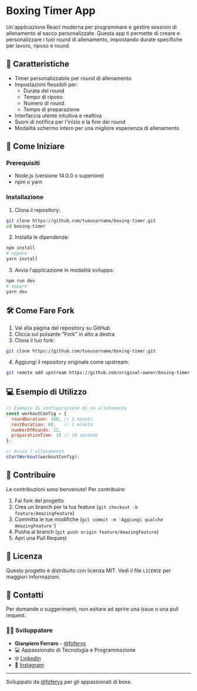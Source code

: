 # Boxing Timer App

Un'applicazione React moderna per programmare e gestire sessioni di allenamento al sacco personalizzate. Questa app ti permette di creare e personalizzare i tuoi round di allenamento, impostando durate specifiche per lavoro, riposo e round.

## 🥊 Caratteristiche

- Timer personalizzabile per round di allenamento
- Impostazioni flessibili per:
  - Durata del round
  - Tempo di riposo
  - Numero di round
  - Tempo di preparazione
- Interfaccia utente intuitiva e reattiva
- Suoni di notifica per l'inizio e la fine dei round
- Modalità schermo intero per una migliore esperienza di allenamento

## 🚀 Come Iniziare

### Prerequisiti

- Node.js (versione 14.0.0 o superiore)
- npm o yarn

### Installazione

1. Clona il repository:
```bash
git clone https://github.com/tuousername/boxing-timer.git
cd boxing-timer
```

2. Installa le dipendenze:
```bash
npm install
# oppure
yarn install
```

3. Avvia l'applicazione in modalità sviluppo:
```bash
npm run dev
# oppure
yarn dev
```

## 🛠️ Come Fare Fork

1. Vai alla pagina del repository su GitHub
2. Clicca sul pulsante "Fork" in alto a destra
3. Clona il tuo fork:
```bash
git clone https://github.com/tuousername/boxing-timer.git
```
4. Aggiungi il repository originale come upstream:
```bash
git remote add upstream https://github.com/original-owner/boxing-timer.git
```

## 💻 Esempio di Utilizzo

```jsx
// Esempio di configurazione di un allenamento
const workoutConfig = {
  roundDuration: 180, // 3 minuti
  restDuration: 60,   // 1 minuto
  numberOfRounds: 12,
  preparationTime: 10 // 10 secondi
};

// Avvia l'allenamento
startWorkout(workoutConfig);
```

## 🤝 Contribuire

Le contribuzioni sono benvenute! Per contribuire:

1. Fai fork del progetto
2. Crea un branch per la tua feature (`git checkout -b feature/AmazingFeature`)
3. Committa le tue modifiche (`git commit -m 'Aggiungi qualche AmazingFeature'`)
4. Pusha al branch (`git push origin feature/AmazingFeature`)
5. Apri una Pull Request

## 📝 Licenza

Questo progetto è distribuito con licenza MIT. Vedi il file `LICENSE` per maggiori informazioni.

## 📧 Contatti

Per domande o suggerimenti, non esitare ad aprire una issue o una pull request.

### 👨‍💻 Sviluppatore

- **Gianpiero Ferraro** - [@foferys](https://github.com/foferys)
- 💻 Appassionato di Tecnologia e Programmazione
- 🌐 [LinkedIn](https://www.linkedin.com/in/gianpiero-ferraro/)
- 📸 [Instagram](https://www.instagram.com/gianpieroferraro.ph/?hl=it)

---

Sviluppato da [@foferys](https://github.com/foferys) per gli appassionati di boxe.

